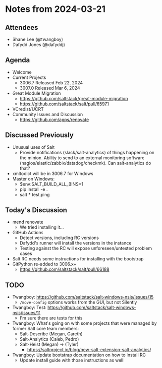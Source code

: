 # Notes from 2024-03-21

## Attendees
- Shane Lee (@twangboy)
- Dafydd Jones (@dafyddj)

## Agenda
- Welcome
- Current Projects
  - 3006.7 Released Feb 22, 2024
  - 3007.0 Released Mar 6, 2024
- Great Module Migration
  - https://github.com/saltstack/great-module-migration
  - https://github.com/saltstack/salt/pull/65971
- VCredist/UCRT
- Community Issues and Discussion
  - https://github.com/apps/renovate

## Discussed Previously
- Unusual uses of Salt
  - Provide notifications (slack/salt-analytics) of things happening on the
    minion. Ability to send to an external monitoring software
    (nagios/elastic/zabbix/datadog/checkmk). Can salt-analytics do that?
- xmltodict will be in 3006.7 for Windows
- Master on Windows:
  - $env:SALT_BUILD_ALL_BINS=1
  - pip install -e .
  - salt * test.ping

## Today's Discussion
- mend renovate
  - We tried installing it... 
- GitHub Actions
  - Detect versions, including RC versions
  - Dafydd's runner will install the versions in the instance
  - Testing against the RC will expose unforeseen/untested problem cases
- Salt RC needs some instructions for installing with the bootstrap
- GitPython re-added to 3006.x+
  - https://github.com/saltstack/salt/pull/66188

## TODO
- Twangboy: https://github.com/saltstack/salt-windows-nsis/issues/15
  - `/move-config` options works from the GUI, but not Silently
- Twangboy: Test: https://github.com/saltstack/salt-windows-nsis/issues/11
  - I'm sure there are tests for this
- Twangboy: What's going on with some projects that were managed by former Salt
  core team members:
  - Salt-Describe (Megan, Gareth)
  - Salt-Analytics (Caleb, Pedro)
  - Salt-Heist (Megan) -> (Tyler)
    - https://saltproject.io/blog/new-salt-extension-salt-analytics/
- Twangboy: Update bootstrap documentation on how to install RC
  - Update install guide with those instructions as well
